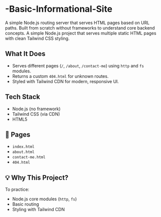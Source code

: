 # -Basic-Informational-Site
A simple Node.js routing server that serves HTML pages based on URL paths. Built from scratch without frameworks to understand core backend concepts. A simple Node.js project that serves multiple static HTML pages with clean Tailwind CSS styling.

## What It Does

- Serves different pages (`/`, `/about`, `/contact-me`) using `http` and `fs` modules.
- Returns a custom `404.html` for unknown routes.
- Styled with Tailwind CDN for modern, responsive UI.

## Tech Stack

- Node.js (no framework)
- Tailwind CSS (via CDN)
- HTML5

## 📁 Pages

- `index.html`
- `about.html`
- `contact-me.html`
- `404.html`

## 💡 Why This Project?

To practice:
- Node.js core modules (`http`, `fs`)
- Basic routing
- Styling with Tailwind CDN

